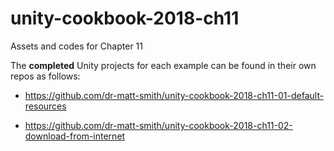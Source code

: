 # unity-cookbook-2018-ch11
Assets and codes for Chapter 11

The **completed** Unity projects for each example can be found in their own repos as follows:

- https://github.com/dr-matt-smith/unity-cookbook-2018-ch11-01-default-resources

- https://github.com/dr-matt-smith/unity-cookbook-2018-ch11-02-download-from-internet
